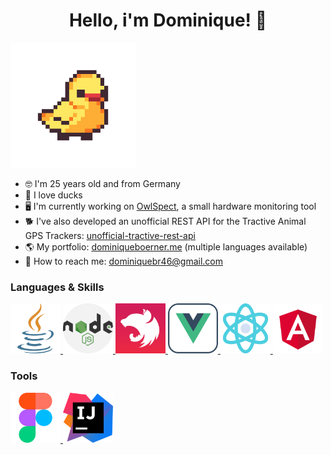 <h1 align="center">Hello, i'm Dominique! 👋</h1>
<img height="200" src="https://raw.githubusercontent.com/dominique-boerner/dominique-boerner/main/duck.gif" />

* 🤓 I'm 25 years old and from Germany
* 🦆 I love ducks
* 🖥️ I'm currently working on <a href="https://github.com/dominique-boerner/OwlSpect">OwlSpect</a>, a small hardware monitoring tool
* 🐕 I've also developed an unofficial REST API for the Tractive Animal GPS Trackers: <a href="https://github.com/dominique-boerner/unofficial-tractive-rest-api">unofficial-tractive-rest-api</a>
* 🌎 My portfolio: <a href="dominiqueboerner.me">dominiqueboerner.me</a> (multiple languages available)
* 📧 How to reach me: <a href="dominiquebr46@gmail.com">dominiquebr46@gmail.com</a>

<h3>Languages & Skills</h3>

<div>
  <a href="https://www.w3schools.com/java/">
    <img height="80" src="https://raw.githubusercontent.com/dominique-boerner/dominique-boerner/main/java.png" />
  </a>
  <a href="https://nodejs.org/en">
    <img height="80" src="https://raw.githubusercontent.com/dominique-boerner/dominique-boerner/main/nodejs.png" />
  </a>
  <a href="https://nestjs.com/">
    <img height="80" src="https://raw.githubusercontent.com/dominique-boerner/dominique-boerner/main/nestjs.png" />
  </a>
  <a href="https://vuejs.org/">
    <img height="80" src="https://raw.githubusercontent.com/dominique-boerner/dominique-boerner/main/vue.png" />
  </a>
  <a href="https://react.dev/">
    <img height="80" src="https://raw.githubusercontent.com/dominique-boerner/dominique-boerner/main/science.png" />
  </a>
  <a href="https://angular.io/">
    <img height="80" src="https://raw.githubusercontent.com/dominique-boerner/dominique-boerner/main/angular.png" />
  </a>
</div>

<h3>Tools</h3>

<div>
  <a href="https://www.figma.com/">
    <img height="80" src="https://raw.githubusercontent.com/dominique-boerner/dominique-boerner/main/figma.png" />
  </a>
  <a href="https://www.jetbrains.com/idea/">
    <img height="80" src="https://raw.githubusercontent.com/dominique-boerner/dominique-boerner/main/intellij.png" />
  </a>
</div>
